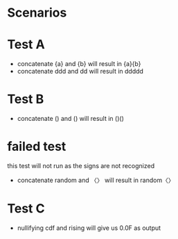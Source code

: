 # Scenarios

# Test A

- concatenate {a} and {b} will result in {a}{b}
- concatenate ddd and dd will result in ddddd

# Test B

- concatenate () and () will result in ()()

# failed test

this test will not run as the signs are not recognized

- concatenate random and 〈〉 will result in random〈〉

# Test C

- nullifying cdf and rising will give us 0.0F as output
